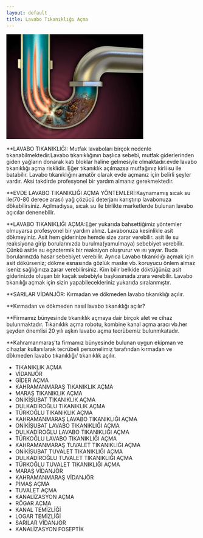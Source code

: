 ```yaml
---
layout: default
title: Lavabo Tıkanıklığı Açma
---
```


<div class="single-details" markdown="1">

<img class="alighn-left" src="img/service/service3.jpg">

**LAVABO TIKANIKLIĞI: Mutfak lavaboları birçok nedenle tıkanabilmektedir.Lavabo tıkanıklığının başlıca sebebi, mutfak giderlerinden giden yağların donarak katı bloklar haline gelmesiyle olmaktadır.evde lavabo tıkanıklığı açma risklidir. Eğer tıkanıklık açılmazsa mutfağınız kirli su ile batabilir. Lavabo tıkanıklığını amatör olarak evde açmanız için belirli şeyler vardır. Aksi takdirde profesyonel bir yardım almanız gerekmektedir.

**EVDE LAVABO TIKANIKLIĞI AÇMA YÖNTEMLERİ:Kaynamamış sıcak su ile(70-80 derece arası) yağ çözücü deterjanı karıştırıp lavabonuza dökebilirsiniz. Açılmadıysa, sıcak su ile birlikte marketlerde bulunan lavabo açıcılar denenebilir.

**LAVABO TIKANIKLIĞI AÇMA:Eğer yukarıda bahsettiğimiz yöntemler olmuyarsa profesyonel bir yardım alınız. Lavabonuza kesinlikle asit dökmeyiniz. Asit hem giderinize hemde size zarar verebilir. asit ile su reaksiyona girip borularınızda burulma(yamulmaya) sebebiyet verebilir. Çünkü asitle su egzotermik bir reaksiyon oluşrurur ve ısı yayar. Buda borularınızda hasar sebebiyet verebilir. Ayrıca Lavabo tıkanıklığı açmak için asit dökürseniz; dökme esnasında gözlük maske vb. koruyucu önlem almaz iseniz sağlığınıza zarar verebilirsiniz. Kim bilir belkide döktüğünüz asit giderinizde oluşan bir kaçak sebebiyle başkasınada zrara verebilir. Lavabo tıkanılığı açmak için sizin yapabilecekleriniz yukarıda sıralanmıştır.

**SARILAR VİDANJÖR: Kırmadan ve dökmeden lavabo tıkanıklığı açılır.

**Kırmadan ve dökmeden nasıl lavabo tıkanıklığı açılır?

**Firmamız bünyesinde tıkanıklık açmaya dair birçok alet ve cihaz bulunmaktadır. Tıkanıklık açma robotu, kombine kanal açma aracı vb.her şeyden önemlisi 20 yılı aşkın lavabo açma tecrübemiz bulunmkatadır.

**Kahramanmaraş’ta firmamız bünyesinde bulunan uygun ekipman ve cihazlar kullanılarak	tecrübeli personelimiz tarafından kırmadan ve dökmeden lavabo tıkanıklığı/ tıkanıklık açılır.

*   TIKANIKLIK AÇMA
*   VİDANJÖR
*   GİDER AÇMA
*   KAHRAMANMARAŞ TIKANIKLIK AÇMA
*   MARAŞ TIKANIKLIK AÇMA
*   ONİKİŞUBAT TIKANIKLIK AÇMA
*   DULKADİROĞLU TIKANIKLIK AÇMA
*   TÜRKOĞLU TIKANIKLIK AÇMA
*   KAHRAMANMARAŞ LAVABO TIKANIKLIĞI AÇMA
*   ONİKİŞUBAT LAVABO TIKANIKLIĞI AÇMA
*   DULKADİROĞLU LAVABO TIKANIKLIĞI AÇMA
*   TÜRKOĞLU LAVABO TIKANIKLIĞI AÇMA
*   KAHRAMANMARAŞ TUVALET TIKANIKLIĞI AÇMA
*   ONİKİŞUBAT TUVALET TIKANIKLIĞI AÇMA
*   DULKADİROĞLU TUVALET TIKANIKLIĞI AÇMA
*   TÜRKOĞLU TUVALET TIKANIKLIĞI AÇMA
*   MARAŞ VİDANJÖR
*   KAHRAMANMARAŞ VİDANJÖR
*   PİMAŞ AÇMA
*   TUVALET AÇMA
*   KANALİZASYON AÇMA
*   RÖGAR AÇMA
*   KANAL TEMİZLİĞİ
*   LOGAR TEMİZLİĞİ
*   SARILAR VİDANJÖR
*   KANALİZASYON FOSEPTİK

</div>
